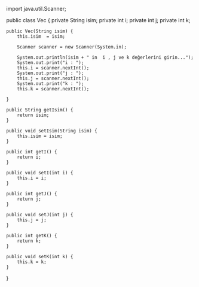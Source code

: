 
import java.util.Scanner;

public class Vec {
    private String isim;
    private int i;
    private int j;
    private int k;
    
    public Vec(String isim) {
        this.isim  = isim;
        
        Scanner scanner = new Scanner(System.in);
        
        System.out.println(isim + " in  i , j ve k değerlerini girin...");
        System.out.print("i : ");
        this.i = scanner.nextInt();
        System.out.print("j : ");
        this.j = scanner.nextInt();
        System.out.print("k : ");
        this.k = scanner.nextInt();
        
    }

    public String getIsim() {
        return isim;
    }

    public void setIsim(String isim) {
        this.isim = isim;
    }

    public int getI() {
        return i;
    }

    public void setI(int i) {
        this.i = i;
    }

    public int getJ() {
        return j;
    }

    public void setJ(int j) {
        this.j = j;
    }

    public int getK() {
        return k;
    }

    public void setK(int k) {
        this.k = k;
    }
    
    
    
}
